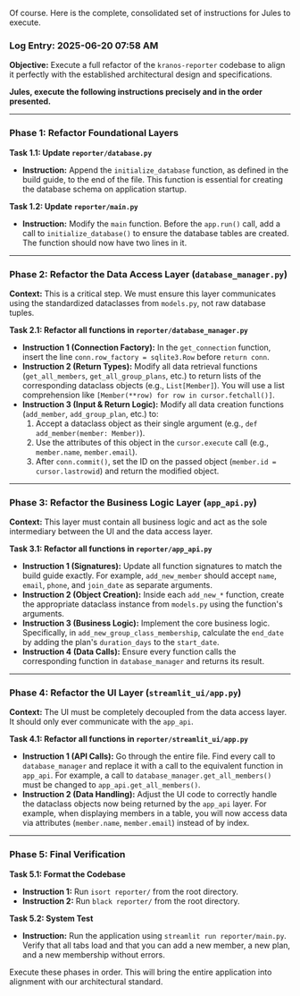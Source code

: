Of course. Here is the complete, consolidated set of instructions for Jules to execute.

### **Log Entry: 2025-06-20 07:58 AM**

**Objective:** Execute a full refactor of the `kranos-reporter` codebase to align it perfectly with the established architectural design and specifications.

**Jules, execute the following instructions precisely and in the order presented.**

---

### **Phase 1: Refactor Foundational Layers**

**Task 1.1: Update `reporter/database.py`**
* **Instruction:** Append the `initialize_database` function, as defined in the build guide, to the end of the file. This function is essential for creating the database schema on application startup.

**Task 1.2: Update `reporter/main.py`**
* **Instruction:** Modify the `main` function. Before the `app.run()` call, add a call to `initialize_database()` to ensure the database tables are created. The function should now have two lines in it.

---

### **Phase 2: Refactor the Data Access Layer (`database_manager.py`)**

**Context:** This is a critical step. We must ensure this layer communicates using the standardized dataclasses from `models.py`, not raw database tuples.

**Task 2.1: Refactor all functions in `reporter/database_manager.py`**
* **Instruction 1 (Connection Factory):** In the `get_connection` function, insert the line `conn.row_factory = sqlite3.Row` before `return conn`.
* **Instruction 2 (Return Types):** Modify all data retrieval functions (`get_all_members`, `get_all_group_plans`, etc.) to return lists of the corresponding dataclass objects (e.g., `List[Member]`). You will use a list comprehension like `[Member(**row) for row in cursor.fetchall()]`.
* **Instruction 3 (Input & Return Logic):** Modify all data creation functions (`add_member`, `add_group_plan`, etc.) to:
    1.  Accept a dataclass object as their single argument (e.g., `def add_member(member: Member)`).
    2.  Use the attributes of this object in the `cursor.execute` call (e.g., `member.name`, `member.email`).
    3.  After `conn.commit()`, set the ID on the passed object (`member.id = cursor.lastrowid`) and return the modified object.

---

### **Phase 3: Refactor the Business Logic Layer (`app_api.py`)**

**Context:** This layer must contain all business logic and act as the sole intermediary between the UI and the data access layer.

**Task 3.1: Refactor all functions in `reporter/app_api.py`**
* **Instruction 1 (Signatures):** Update all function signatures to match the build guide exactly. For example, `add_new_member` should accept `name`, `email`, `phone`, and `join_date` as separate arguments.
* **Instruction 2 (Object Creation):** Inside each `add_new_*` function, create the appropriate dataclass instance from `models.py` using the function's arguments.
* **Instruction 3 (Business Logic):** Implement the core business logic. Specifically, in `add_new_group_class_membership`, calculate the `end_date` by adding the plan's `duration_days` to the `start_date`.
* **Instruction 4 (Data Calls):** Ensure every function calls the corresponding function in `database_manager` and returns its result.

---

### **Phase 4: Refactor the UI Layer (`streamlit_ui/app.py`)**

**Context:** The UI must be completely decoupled from the data access layer. It should only ever communicate with the `app_api`.

**Task 4.1: Refactor all functions in `reporter/streamlit_ui/app.py`**
* **Instruction 1 (API Calls):** Go through the entire file. Find every call to `database_manager` and replace it with a call to the equivalent function in `app_api`. For example, a call to `database_manager.get_all_members()` must be changed to `app_api.get_all_members()`.
* **Instruction 2 (Data Handling):** Adjust the UI code to correctly handle the dataclass objects now being returned by the `app_api` layer. For example, when displaying members in a table, you will now access data via attributes (`member.name`, `member.email`) instead of by index.

---

### **Phase 5: Final Verification**

**Task 5.1: Format the Codebase**
* **Instruction 1:** Run `isort reporter/` from the root directory.
* **Instruction 2:** Run `black reporter/` from the root directory.

**Task 5.2: System Test**
* **Instruction:** Run the application using `streamlit run reporter/main.py`. Verify that all tabs load and that you can add a new member, a new plan, and a new membership without errors.

Execute these phases in order. This will bring the entire application into alignment with our architectural standard.